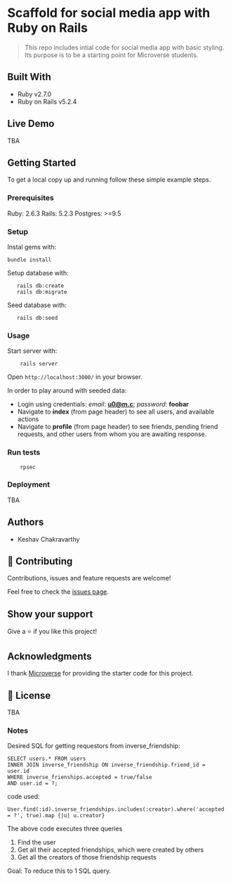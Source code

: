# Scaffold for social media app with Ruby on Rails

> This repo includes intial code for social media app with basic styling. Its purpose is to be a starting point for Microverse students.

## Built With

- Ruby v2.7.0
- Ruby on Rails v5.2.4

## Live Demo

TBA


## Getting Started

To get a local copy up and running follow these simple example steps.

### Prerequisites

Ruby: 2.6.3
Rails: 5.2.3
Postgres: >=9.5

### Setup

Instal gems with:

```
bundle install
```

Setup database with:

```
   rails db:create
   rails db:migrate
```

Seed database with:
```
   rails db:seed
```

### Usage

Start server with:

```
    rails server
```

Open `http://localhost:3000/` in your browser.

In order to play around with seeded data:

- Login using credentials: _email_: **u0@m.c**; _password_: **foobar**
- Navigate to **index** (from page header) to see all users, and available actions
- Navigate to **profile** (from page header) to see friends, pending friend requests, and other users from whom you are awaiting response.

### Run tests

```
    rpsec
```

### Deployment

TBA

## Authors

- Keshav Chakravarthy

## 🤝 Contributing

Contributions, issues and feature requests are welcome!

Feel free to check the [issues page](issues/).

## Show your support

Give a ⭐️ if you like this project!

## Acknowledgments

I thank [Microverse](https://github.com/microverseinc) for providing the starter code for this project. 

## 📝 License

TBA

### Notes

Desired SQL for getting requestors from inverse_friendship:

```
SELECT users.* FROM users 
INNER JOIN inverse_friendship ON inverse_friendship.friend_id = user.id
WHERE inverse_frienships.accepted = true/false
AND user.id = ?;
```

code used:

```
User.find(:id).inverse_friendships.includes(:creator).where('accepted = ?', true).map {|u| u.creator}
```

The above code executes three queries

1. Find the user
2. Get all their accepted friendships, which were created by others
3. Get all the creators of those friendship requests

Goal: To reduce this to 1 SQL query.
